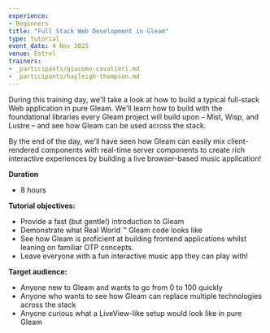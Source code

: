 ```yaml
---
experience:
- Beginners
title: "Full Stack Web Development in Gleam"
type: tutorial
event_date: 4 Nov 2025
venue: Estrel
trainers:
- _participants/giacomo-cavalieri.md
- _participants/hayleigh-thompson.md
---
```

During this training day, we'll take a look at how to build a typical full-stack Web application in pure Gleam. We'll learn how to build with the foundational libraries every Gleam project will build upon – Mist, Wisp, and Lustre – and see how Gleam can be used across the stack.

By the end of the day, we'll have seen how Gleam can easily mix client-rendered components with real-time server components to create rich interactive experiences by building a live browser-based music application!

**Duration**
* 8 hours

**Tutorial objectives:**
* Provide a fast (but gentle!) introduction to Gleam
* Demonstrate what Real World ™️ Gleam code looks like
* See how Gleam is proficient at building frontend applications whilst leaning on familiar OTP concepts.
* Leave everyone with a fun interactive music app they can play with!

**Target audience:**
* Anyone new to Gleam and wants to go from 0 to 100 quickly
* Anyone who wants to see how Gleam can replace multiple technologies across the stack
* Anyone curious what a LiveView-like setup would look like in pure Gleam
